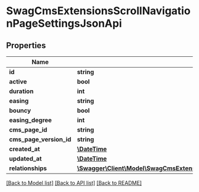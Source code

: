 # SwagCmsExtensionsScrollNavigationPageSettingsJsonApi

## Properties
Name | Type | Description | Notes
------------ | ------------- | ------------- | -------------
**id** | **string** |  | [optional] 
**active** | **bool** |  | 
**duration** | **int** |  | 
**easing** | **string** |  | 
**bouncy** | **bool** |  | 
**easing_degree** | **int** |  | 
**cms_page_id** | **string** |  | [optional] 
**cms_page_version_id** | **string** |  | [optional] 
**created_at** | [**\DateTime**](\DateTime.md) |  | 
**updated_at** | [**\DateTime**](\DateTime.md) |  | [optional] 
**relationships** | [**\Swagger\Client\Model\SwagCmsExtensionsScrollNavigationPageSettingsJsonApiRelationships**](SwagCmsExtensionsScrollNavigationPageSettingsJsonApiRelationships.md) |  | [optional] 

[[Back to Model list]](../../README.md#documentation-for-models) [[Back to API list]](../../README.md#documentation-for-api-endpoints) [[Back to README]](../../README.md)

